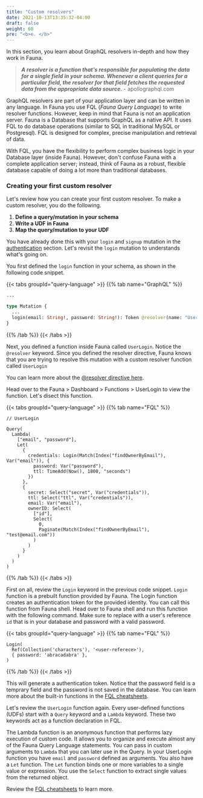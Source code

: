 ```yaml
---
title: "Custom resolvers"
date: 2021-10-13T13:35:32-04:00
draft: false
weight: 60
pre: "<b>e. </b>"
---
```



In this section, you learn about GraphQL resolvers in-depth and how they work in Fauna.

> ***A resolver is a function that's responsible for populating the data for a single field in your schema. Whenever a client queries for a particular field, the resolver for that field fetches the requested data from the appropriate data source.*** - apollographql.com

GraphQL resolvers are part of your application layer and can be written in any language. In Fauna you use FQL (*Fauna Query Language*) to write resolver functions. However, keep in mind that Fauna is not an application server. Fauna is a Database that supports GraphQL as a native API. It uses FQL to do database operations (similar to SQL in traditional MySQL or Postgresql). FQL is designed for complex, precise manipulation and retrieval of data. 

With FQL, you have the flexibility to perform complex business logic in your Database layer (inside Fauna). However, don't confuse Fauna with a complete application server; instead, think of Fauna as a robust, flexible database capable of doing a lot more than traditional databases. 

### Creating your first custom resolver

Let's review how you can create your first custom resolver. To make a custom resolver, you do the following.
    
1. **Define a query/mutation in your schema**
2. **Write a UDF in Fauna**
3. **Map the query/mutation to your UDF**

You have already done this with your `login` and `signup` mutation in the [authentication](/fullstack-fauna/authentication/) section. Let's revisit the `login` mutation to understands what's going on.

You first defined the `login` function in your schema, as shown in the following code snippet.

{{< tabs groupId="query-language" >}}
{{% tab name="GraphQL" %}}
```graphql
...

type Mutation {
  ...
  login(email: String!, password: String!): Token @resolver(name: "UserLogin")
}
```
{{% /tab %}}
{{< /tabs >}}

Next, you defined a function inside Fauna called `UserLogin`. Notice the `@resolver` keyword. Since you defined the resolver directive, Fauna knows that you are trying to resolve this mutation with a custom resolver function called `UserLogin`

You can learn more about the [@resolver directive here](https://docs.fauna.com/fauna/current/api/graphql/directives/d_resolver).

Head over to the Fauna > Dashboard > Functions > UserLogin to view the function. Let's disect this function.

{{< tabs groupId="query-language" >}}
{{% tab name="FQL" %}}
```FQL
// UserLogin

Query(
  Lambda(
    ["email", "password"],
    Let(
      {
        credentials: Login(Match(Index("findOwnerByEmail"), Var("email")), {
          password: Var("password"),
          ttl: TimeAdd(Now(), 1800, "seconds")
        })
      },
      {
        secret: Select("secret", Var("credentials")),
        ttl: Select("ttl", Var("credentials")),
        email: Var("email"),
        ownerID: Select(
          ["id"],
          Select(
            0,
            Paginate(Match(Index("findOwnerByEmail"), "test@email.com"))
          )
        )
      }
    )
  )
)
```
{{% /tab %}}
{{< /tabs >}}

First on all, review the `Login` keyword in the previous code snippet. `Login` function is a prebuilt function provided by Fauna. The Login function creates an authentication token for the provided identity. You can call this function from Fauna shell. Head over to Fauna shell and run this function with the following command. Make sure to replace <user-referece> with a user's reference `id` that is in your database and password with a valid password.

{{< tabs groupId="query-language" >}}
{{% tab name="FQL" %}}
```FQL
Login(
  Ref(Collection('characters'), '<user-referece>'),
  { password: 'abracadabra' },
)
```
{{% /tab %}}
{{< /tabs >}}

This will generate a authentication token. Notice that the password field is a temprary field and the password is not saved in the database. You can learn more about the built-in functions in the [FQL cheatsheets](https://docs.fauna.com/fauna/current/api/fql/cheat_sheet).

Let's review the `UserLogin` function again. Every user-defined functions (UDFs) start with a `Query` keyword and a `Lambda` keyword. These two keywords act as a function declaration in FQL.

The Lambda function is an anonymous function that performs lazy execution of custom code. It allows you to organize and execute almost any of the Fauna Query Language statements. You can pass in custom arguments to `Lambda` that you can later use in the Query. In your UserLogin function you have `email` and `password` defined as arguments. You also have a `Let` function. The `Let` function binds one or more variables to a single value or expression. You use the `Select` function to extract single values from the returned object. 

Review the [FQL cheatsheets](https://docs.fauna.com/fauna/current/api/fql/cheat_sheet) to learn more.

